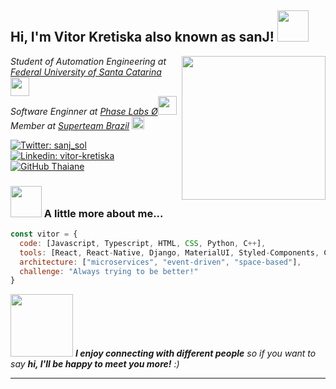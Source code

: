 <h2> Hi, I'm Vitor Kretiska also known as sanJ! <img src="https://media.giphy.com/media/mGcNjsfWAjY5AEZNw6/giphy.gif" width="50"></h2>
<img align='right' src="https://media.giphy.com/media/zhYSVCirREeIZtONCI/giphy.gif" width="230">
<p><em>Student of Automation Engineering at <a href="https://ufsc.br">Federal University of Santa Catarina</a><img src="https://media.giphy.com/media/fYSnHlufseco8Fh93Z/giphy.gif" width="30"></br>Software Enginner at <a href="https://twitter.com/phaselabs_">Phase Labs Ø</a><img src="https://media.giphy.com/media/WUlplcMpOCEmTGBtBW/giphy.gif" width="30"></br>Member at <a href="https://twitter.com/SuperteamBR">Superteam Brazil</a>   <img src="https://media.licdn.com/dms/image/v2/D4D0BAQHquT_Te9EFGw/company-logo_200_200/company-logo_200_200/0/1705607861180/superteam_brazil_logo?e=2147483647&v=beta&t=O4-DvSy-hnIACIQXq_k6VbYW_ShZ67mKV_uPdTwJs2Y" width="20"> 
</em></p>

[![Twitter: sanj_sol](https://img.shields.io/twitter/follow/vkretiska?style=social)](https://twitter.com/sanj_sol)
[![Linkedin: vitor-kretiska](https://img.shields.io/badge/vitorkretiska-blue?style=flat-square&logo=Linkedin&logoColor=white&link=https://www.linkedin.com/in/vitor-kretiska/)](https://www.linkedin.com/in/vitor-kretiska/)
[![GitHub Thaiane](https://img.shields.io/github/followers/vitorkm?label=follow&style=social)](https://github.com/Vitorkm)


### <img src="https://media.giphy.com/media/VgCDAzcKvsR6OM0uWg/giphy.gif" width="50"> A little more about me...  

```javascript
const vitor = {
  code: [Javascript, Typescript, HTML, CSS, Python, C++],
  tools: [React, React-Native, Django, MaterialUI, Styled-Components, Celery, RabbitMQ, Docker, AWS],
  architecture: ["microservices", "event-driven", "space-based"],
  challenge: "Always trying to be better!"
}
```

<img src="https://media.giphy.com/media/KtHYHsCSQurUc7Kuf3/giphy.gif" width="100"> <em><b>I enjoy connecting with different people</b> so if you want to say <b>hi, I'll be happy to meet you more!</b> :)</em>

---
